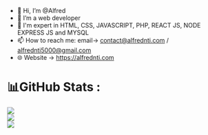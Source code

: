- 👋 Hi, I’m @Alfred
- 👀 I’m a web developer
- 🌱 I'm expert in HTML, CSS, JAVASCRIPT, PHP, REACT JS, NODE EXPRESS JS and MYSQL
- 📫 How to reach me: email-> contact@alfrednti.com / alfrednti5000@gmail.com
- 🌐 Website -> https://alfrednti.com

<!---
Freddywhest/Freddywhest is a ✨ special ✨ repository because its `README.md` (this file) appears on your GitHub profile.
You can click the Preview link to take a look at your changes.
--->
# 📊GitHub Stats :
![](https://github-readme-stats.vercel.app/api?username=kwameowusu&theme=merko&hide_border=true&include_all_commits=false&count_private=false)<br/>
![](https://github-readme-streak-stats.herokuapp.com/?user=kwameowusu&theme=merko&hide_border=true)<br/>
![](https://github-readme-stats.vercel.app/api/top-langs/?username=kwameowusu&theme=merko&hide_border=true&include_all_commits=false&count_private=false&layout=compact)
